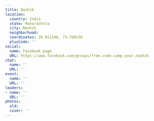 ```yaml
---
title: Nashik
location:
  country: India
  state: Maharashtra
  city: Nashik
  neighborhood: 
  coordinates: 20.011248, 73.790236
  plusCode: ''
social:
  name: Facebook page
  URL: https://www.facebook.com/groups/free.code.camp.your.nashik
chat:
  name: ''
  URL: ''
event:
  name: ''
  URL: ''
leaders:
- name: ''
  URL: ''
photos:
  old: 
  cover: ''
---
```

